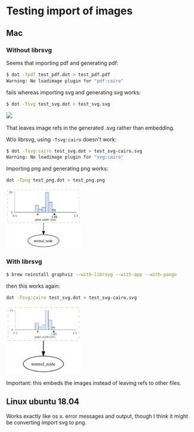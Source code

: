 # Testing import of images

## Mac

### Without librsvg

Seems that importing pdf and generating pdf:

```bash
$ dot -Tpdf test_pdf.dot > test_pdf.pdf
Warning: No loadimage plugin for "pdf:cairo"
```

fails whereas importing svg and generating svg works:

```bash
$ dot -Tsvg test_svg.dot > test_svg.svg
```

<img src="test_svg.svg" width="200">

That leaves image refs in the generated .svg rather than embedding. 

W/o librsvg, using `-Tsvg:cairo` doesn't work:

```bash
$ dot -Tsvg:cairo test_svg.dot > test_svg-cairo.svg
Warning: No loadimage plugin for "svg:cairo"
```

Importing png and generating png works:

```bash
dot -Tpng test_png.dot > test_png.png
```

<img src="test_png.png" width="200">


### With librsvg

```bash
$ brew reinstall graphviz --with-librsvg --with-app --with-pango
```

then this works again:

```bash
dot -Tsvg:cairo test_svg.dot > test_svg-cairo.svg
```

<img src="test_svg-cairo.svg" width="200">

Important: this embeds the images instead of leaving refs to other files.

## Linux ubuntu 18.04

Works exactly like os x. error messages and output, though I think it might be converting import svg to png.

